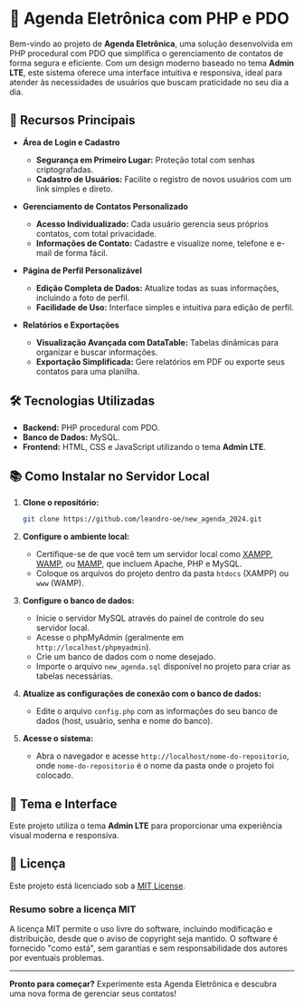 # 📅 Agenda Eletrônica com PHP e PDO

Bem-vindo ao projeto de **Agenda Eletrônica**, uma solução desenvolvida em PHP procedural com PDO que simplifica o gerenciamento de contatos de forma segura e eficiente. Com um design moderno baseado no tema **Admin LTE**, este sistema oferece uma interface intuitiva e responsiva, ideal para atender às necessidades de usuários que buscam praticidade no seu dia a dia.

## 🎯 Recursos Principais

- **Área de Login e Cadastro**
  - **Segurança em Primeiro Lugar:** Proteção total com senhas criptografadas.
  - **Cadastro de Usuários:** Facilite o registro de novos usuários com um link simples e direto.

- **Gerenciamento de Contatos Personalizado**
  - **Acesso Individualizado:** Cada usuário gerencia seus próprios contatos, com total privacidade.
  - **Informações de Contato:** Cadastre e visualize nome, telefone e e-mail de forma fácil.

- **Página de Perfil Personalizável**
  - **Edição Completa de Dados:** Atualize todas as suas informações, incluindo a foto de perfil.
  - **Facilidade de Uso:** Interface simples e intuitiva para edição de perfil.

- **Relatórios e Exportações**
  - **Visualização Avançada com DataTable:** Tabelas dinâmicas para organizar e buscar informações.
  - **Exportação Simplificada:** Gere relatórios em PDF ou exporte seus contatos para uma planilha.

## 🛠️ Tecnologias Utilizadas

- **Backend:** PHP procedural com PDO.
- **Banco de Dados:** MySQL.
- **Frontend:** HTML, CSS e JavaScript utilizando o tema **Admin LTE**.

## 📚 Como Instalar no Servidor Local

1. **Clone o repositório:**

    ```bash
    git clone https://github.com/leandro-oe/new_agenda_2024.git
    ```

2. **Configure o ambiente local:**
   - Certifique-se de que você tem um servidor local como [XAMPP](https://www.apachefriends.org/), [WAMP](https://www.wampserver.com/), ou [MAMP](https://www.mamp.info/), que incluem Apache, PHP e MySQL.
   - Coloque os arquivos do projeto dentro da pasta `htdocs` (XAMPP) ou `www` (WAMP).

3. **Configure o banco de dados:**
   - Inicie o servidor MySQL através do painel de controle do seu servidor local.
   - Acesse o phpMyAdmin (geralmente em `http://localhost/phpmyadmin`).
   - Crie um banco de dados com o nome desejado.
   - Importe o arquivo `new_agenda.sql` disponível no projeto para criar as tabelas necessárias.

4. **Atualize as configurações de conexão com o banco de dados:**
   - Edite o arquivo `config.php` com as informações do seu banco de dados (host, usuário, senha e nome do banco).

5. **Acesse o sistema:**
   - Abra o navegador e acesse `http://localhost/nome-do-repositorio`, onde `nome-do-repositorio` é o nome da pasta onde o projeto foi colocado.

## 🎨 Tema e Interface

Este projeto utiliza o tema **Admin LTE** para proporcionar uma experiência visual moderna e responsiva.

## 📄 Licença

Este projeto está licenciado sob a [MIT License](LICENSE).

### Resumo sobre a licença MIT

A licença MIT permite o uso livre do software, incluindo modificação e distribuição, desde que o aviso de copyright seja mantido. O software é fornecido "como está", sem garantias e sem responsabilidade dos autores por eventuais problemas.

---

**Pronto para começar?** Experimente esta Agenda Eletrônica e descubra uma nova forma de gerenciar seus contatos!

